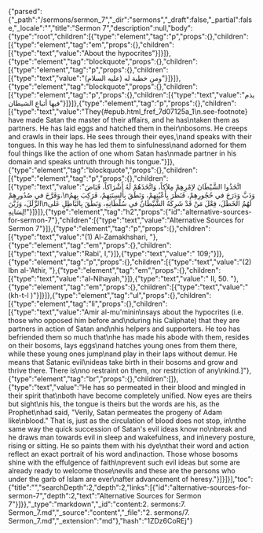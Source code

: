 {"parsed":{"_path":"/sermons/sermon_7","_dir":"sermons","_draft":false,"_partial":false,"_locale":"","title":"Sermon 7","description":null,"body":{"type":"root","children":[{"type":"element","tag":"p","props":{},"children":[{"type":"element","tag":"em","props":{},"children":[{"type":"text","value":"About the hypocrites"}]}]},{"type":"element","tag":"blockquote","props":{},"children":[{"type":"element","tag":"p","props":{},"children":[{"type":"text","value":"ومن خطبة له (عليه السلام)"}]}]},{"type":"element","tag":"blockquote","props":{},"children":[{"type":"element","tag":"p","props":{},"children":[{"type":"text","value":"يذم فيها أتباع الشيطان"}]}]},{"type":"element","tag":"p","props":{},"children":[{"type":"text","value":"They{#epub.html_fref_7d07125a_1\n.see-footnote} have made Satan the master of their affairs, and he has\ntaken them as partners. He has laid eggs and hatched them in their\nbosoms. He creeps and crawls in their laps. He sees through their eyes,\nand speaks with their tongues. In this way he has led them to sinfulness\nand adorned for them foul things like the action of one whom Satan has\nmade partner in his domain and speaks untruth through his tongue."}]},{"type":"element","tag":"blockquote","props":{},"children":[{"type":"element","tag":"p","props":{},"children":[{"type":"text","value":"اتَّخَذُوا الشَّيْطَانَ لاِمْرِهِمْ مِلاَكاً، وَاتَّخَذَهُمْ لَهُ أَشْرَاكاً، فَبَاضَ وَفَرَّخَ في صُدُورِهِمْ،\nوَدَبَّ وَدَرَجَ في حُجُورِهِمْ، فَنَظَرَ بِأَعْيُنِهِمْ، وَنَطَقَ بِأَلسِنَتِهِمْ، فَرَكِبَ بِهِمُ الزَّلَلَ، وَزَيَّنَ\nلَهُمُ الخَطَلَ، فِعْلَ مَنْ قَدْ شَرِكَهُ الشَّيْطَانُ في سُلْطَانِهِ، وَنَطَقَ بِالبَاطِلِ عَلى لِسَانِهِ!"}]}]},{"type":"element","tag":"h2","props":{"id":"alternative-sources-for-sermon-7"},"children":[{"type":"text","value":"Alternative Sources for Sermon 7"}]},{"type":"element","tag":"p","props":{},"children":[{"type":"text","value":"(1) Al-Zamakhshari, "},{"type":"element","tag":"em","props":{},"children":[{"type":"text","value":"Rabi', I,"}]},{"type":"text","value":" 109;"}]},{"type":"element","tag":"p","props":{},"children":[{"type":"text","value":"(2) Ibn al-'Athir, "},{"type":"element","tag":"em","props":{},"children":[{"type":"text","value":"al-Nihayah,"}]},{"type":"text","value":" II, 50. "},{"type":"element","tag":"em","props":{},"children":[{"type":"text","value":"(kh-t-l )"}]}]},{"type":"element","tag":"ul","props":{},"children":[{"type":"element","tag":"li","props":{},"children":[{"type":"text","value":"Amir al-mu'minin\nsays about the hypocrites (i.e. those who opposed him before and\nduring his Caliphate) that they are partners in action of Satan and\nhis helpers and supporters. He too has befriended them so much that\nhe has made his abode with them, resides on their bosoms, lays eggs\nand hatches young ones from them there, while these young ones jump\nand play in their laps without demur. He means that Satanic evil\nideas take birth in their bosoms and grow and thrive there. There is\nno restraint on them, nor restriction of any\nkind.]"},{"type":"element","tag":"br","props":{},"children":[]},{"type":"text","value":"He has so permeated in their blood and mingled in their spirit that\nboth have become completely unified. Now eyes are theirs but sight\nis his, the tongue is theirs but the words are his, as the Prophet\nhad said, \"Verily, Satan permeates the progeny of Adam like\nblood.\" That is, just as the circulation of blood does not stop, in\nthe same way the quick succession of Satan's evil ideas know no\nbreak and he draws man towards evil in sleep and wakefulness, and in\nevery posture, rising or sitting. He so paints them with his dye\nthat their word and action reflect an exact portrait of his word and\naction. Those whose bosoms shine with the effulgence of faith\nprevent such evil ideas but some are already ready to welcome those\nevils and these are the persons who under the garb of Islam are ever\nafter advancement of heresy."}]}]}],"toc":{"title":"","searchDepth":2,"depth":2,"links":[{"id":"alternative-sources-for-sermon-7","depth":2,"text":"Alternative Sources for Sermon 7"}]}},"_type":"markdown","_id":"content:2. sermons:7. Sermon_7.md","_source":"content","_file":"2. sermons/7. Sermon_7.md","_extension":"md"},"hash":"1ZDz6CoREj"}